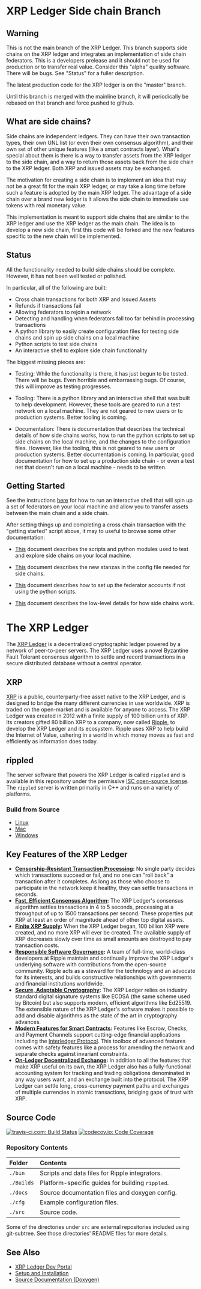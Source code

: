 # XRP Ledger Side chain Branch

## Warning

This is not the main branch of the XRP Ledger. This branch supports side chains
on the XRP ledger and integrates an implementation of side chain federators.
This is a developers prelease and it should not be used for production or to
transfer real value. Consider this "alpha" quality software. There will be bugs.
See "Status" for a fuller description.

The latest production code for the XRP ledger is on the "master" branch.

Until this branch is merged with the mainline branch, it will periodically be
rebased on that branch and force pushed to github.

## What are side chains?

Side chains are independent ledgers. They can have their own transaction types,
their own UNL list (or even their own consensus algorithm), and their own set of
other unique features (like a smart contracts layer). What's special about them
is there is a way to transfer assets from the XRP ledger to the side chain, and
a way to return those assets back from the side chain to the XRP ledger. Both
XRP and issued assets may be exchanged.

The motivation for creating a side chain is to implement an idea that may not be
a great fit for the main XRP ledger, or may take a long time before such a
feature is adopted by the main XRP ledger. The advantage of a side chain over a
brand new ledger is it allows the side chain to immediate use tokens with real
monetary value.

This implementation is meant to support side chains that are similar to the XRP
ledger and use the XRP ledger as the main chain. The idea is to develop a new
side chain, first this code will be forked and the new features specific to the
new chain will be implemented.

## Status

All the functionality needed to build side chains should be complete. However,
it has not been well tested or polished.

In particular, all of the following are built:

* Cross chain transactions for both XRP and Issued Assets
* Refunds if transactions fail
* Allowing federators to rejoin a network
* Detecting and handling when federators fall too far behind in processing
  transactions
* A python library to easily create configuration files for testing side chains
  and spin up side chains on a local machine
* Python scripts to test side chains
* An interactive shell to explore side chain functionality

The biggest missing pieces are:

* Testing: While the functionality is there, it has just begun to be tested.
  There will be bugs. Even horrible and embarrassing bugs. Of course, this will
  improve as testing progresses.

* Tooling: There is a python library and an interactive shell that was built to
  help development. However, these tools are geared to run a test network on a
  local machine. They are not geared to new users or to production systems.
  Better tooling is coming.

* Documentation: There is documentation that describes the technical details of
  how side chains works, how to run the python scripts to set up side chains on
  the local machine, and the changes to the configuration files. However, like
  the tooling, this is not geared to new users or production systems. Better
  documentation is coming. In particular, good documentation for how to set up a
  production side chain - or even a test net that doesn't run on a local
  machine - needs to be written.

## Getting Started

See the instructions [here](docs/sidechain/GettingStarted.md) for how to
run an interactive shell that will spin up a set of federators on your local
machine and allow you to transfer assets between the main chain and a side
chain.

After setting things up and completing a cross chain transaction with the
"getting started" script above, it may to useful to browse some other
documentation:

* [This](bin/sidechain/python/README.md) document describes the scripts and
  python modules used to test and explore side chains on your local machine.
  
* [This](docs/sidechain/configFile.md) document describes the new stanzas in the
  config file needed for side chains.
  
* [This](docs/sidechain/federatorAccountSetup.md) document describes how to set
  up the federator accounts if not using the python scripts.

* [This](docs/sidechain/design.md) document describes the low-level details for
  how side chains work.

# The XRP Ledger

The [XRP Ledger](https://xrpl.org/) is a decentralized cryptographic ledger powered by a network of peer-to-peer servers. The XRP Ledger uses a novel Byzantine Fault Tolerant consensus algorithm to settle and record transactions in a secure distributed database without a central operator.

## XRP
[XRP](https://xrpl.org/xrp.html) is a public, counterparty-free asset native to the XRP Ledger, and is designed to bridge the many different currencies in use worldwide. XRP is traded on the open-market and is available for anyone to access. The XRP Ledger was created in 2012 with a finite supply of 100 billion units of XRP. Its creators gifted 80 billion XRP to a company, now called [Ripple](https://ripple.com/), to develop the XRP Ledger and its ecosystem. Ripple uses XRP to help build the Internet of Value, ushering in a world in which money moves as fast and efficiently as information does today.

## rippled
The server software that powers the XRP Ledger is called `rippled` and is available in this repository under the permissive [ISC open-source license](LICENSE). The `rippled` server is written primarily in C++ and runs on a variety of platforms.

### Build from Source

* [Linux](Builds/linux/README.md)
* [Mac](Builds/macos/README.md)
* [Windows](Builds/VisualStudio2017/README.md)

## Key Features of the XRP Ledger

- **[Censorship-Resistant Transaction Processing][]:** No single party decides which transactions succeed or fail, and no one can "roll back" a transaction after it completes. As long as those who choose to participate in the network keep it healthy, they can settle transactions in seconds.
- **[Fast, Efficient Consensus Algorithm][]:** The XRP Ledger's consensus algorithm settles transactions in 4 to 5 seconds, processing at a throughput of up to 1500 transactions per second. These properties put XRP at least an order of magnitude ahead of other top digital assets.
- **[Finite XRP Supply][]:** When the XRP Ledger began, 100 billion XRP were created, and no more XRP will ever be created. The available supply of XRP decreases slowly over time as small amounts are destroyed to pay transaction costs.
- **[Responsible Software Governance][]:** A team of full-time, world-class developers at Ripple maintain and continually improve the XRP Ledger's underlying software with contributions from the open-source community. Ripple acts as a steward for the technology and an advocate for its interests, and builds constructive relationships with governments and financial institutions worldwide.
- **[Secure, Adaptable Cryptography][]:** The XRP Ledger relies on industry standard digital signature systems like ECDSA (the same scheme used by Bitcoin) but also supports modern, efficient algorithms like Ed25519. The extensible nature of the XRP Ledger's software makes it possible to add and disable algorithms as the state of the art in cryptography advances.
- **[Modern Features for Smart Contracts][]:** Features like Escrow, Checks, and Payment Channels support cutting-edge financial applications including the [Interledger Protocol](https://interledger.org/). This toolbox of advanced features comes with safety features like a process for amending the network and separate checks against invariant constraints.
- **[On-Ledger Decentralized Exchange][]:** In addition to all the features that make XRP useful on its own, the XRP Ledger also has a fully-functional accounting system for tracking and trading obligations denominated in any way users want, and an exchange built into the protocol. The XRP Ledger can settle long, cross-currency payment paths and exchanges of multiple currencies in atomic transactions, bridging gaps of trust with XRP.

[Censorship-Resistant Transaction Processing]: https://xrpl.org/xrp-ledger-overview.html#censorship-resistant-transaction-processing
[Fast, Efficient Consensus Algorithm]: https://xrpl.org/xrp-ledger-overview.html#fast-efficient-consensus-algorithm
[Finite XRP Supply]: https://xrpl.org/xrp-ledger-overview.html#finite-xrp-supply
[Responsible Software Governance]: https://xrpl.org/xrp-ledger-overview.html#responsible-software-governance
[Secure, Adaptable Cryptography]: https://xrpl.org/xrp-ledger-overview.html#secure-adaptable-cryptography
[Modern Features for Smart Contracts]: https://xrpl.org/xrp-ledger-overview.html#modern-features-for-smart-contracts
[On-Ledger Decentralized Exchange]: https://xrpl.org/xrp-ledger-overview.html#on-ledger-decentralized-exchange


## Source Code
[![travis-ci.com: Build Status](https://travis-ci.com/ripple/rippled.svg?branch=develop)](https://travis-ci.com/ripple/rippled)
[![codecov.io: Code Coverage](https://codecov.io/gh/ripple/rippled/branch/develop/graph/badge.svg)](https://codecov.io/gh/ripple/rippled)

### Repository Contents

| Folder     | Contents                                         |
|:-----------|:-------------------------------------------------|
| `./bin`    | Scripts and data files for Ripple integrators.   |
| `./Builds` | Platform-specific guides for building `rippled`. |
| `./docs`   | Source documentation files and doxygen config.   |
| `./cfg`    | Example configuration files.                     |
| `./src`    | Source code.                                     |

Some of the directories under `src` are external repositories included using
git-subtree. See those directories' README files for more details.


## See Also

* [XRP Ledger Dev Portal](https://xrpl.org/)
* [Setup and Installation](https://xrpl.org/install-rippled.html)
* [Source Documentation (Doxygen)](https://ripple.github.io/rippled)

